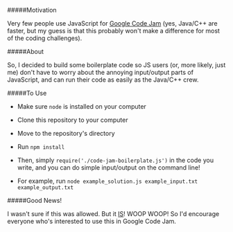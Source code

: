 #####Motivation

Very few people use JavaScript for [Google Code Jam](https://code.google.com/codejam) (yes, Java/C++ are faster, but my guess is that this probably won't make a difference for most of the coding challenges).

#####About

So, I decided to build some boilerplate code so JS users (or, more likely, just me) don't have to worry about the annoying input/output parts of JavaScript, and can run their code as easily as the Java/C++ crew.

#####To Use

* Make sure `node` is installed on your computer

* Clone this repository to your computer

* Move to the repository's directory

* Run `npm install`

* Then, simply `require('./code-jam-boilerplate.js')` in the code you write, and you can do simple input/output on the command line!

* For example, run `node example_solution.js example_input.txt example_output.txt`

#####Good News!

I wasn't sure if this was allowed.  But it [IS](https://code.google.com/codejam/faq.html#4-6)! WOOP WOOP!  So I'd encourage everyone who's interested to use this in Google Code Jam.
